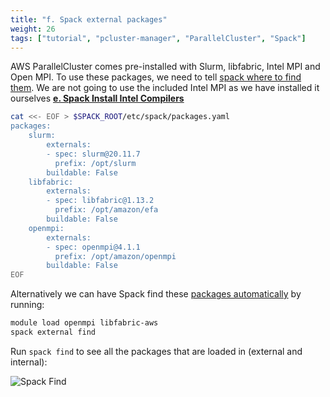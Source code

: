 ```yaml
---
title: "f. Spack external packages"
weight: 26
tags: ["tutorial", "pcluster-manager", "ParallelCluster", "Spack"]
---
```


AWS ParallelCluster comes pre-installed with Slurm, libfabric, Intel MPI and Open MPI. To use these packages, we need to tell [spack where to find them](https://spack.readthedocs.io/en/latest/build_settings.html#external-packages). We are not going to use the included Intel MPI as we have installed it ourselves [**e. Spack Install Intel Compilers**](/02-Cluster/05-install-intel-compilers.md)

```bash
cat <<- EOF > $SPACK_ROOT/etc/spack/packages.yaml
packages:
    slurm:
        externals:
        - spec: slurm@20.11.7
          prefix: /opt/slurm
        buildable: False
    libfabric:
        externals:
        - spec: libfabric@1.13.2
          prefix: /opt/amazon/efa
        buildable: False
    openmpi:
        externals:
        - spec: openmpi@4.1.1
          prefix: /opt/amazon/openmpi
        buildable: False
EOF
```

Alternatively we can have Spack find these [packages automatically](https://spack.readthedocs.io/en/latest/build_settings.html#automatically-find-external-packages) by running:

```bash
module load openmpi libfabric-aws
spack external find
```

Run `spack find` to see all the packages that are loaded in (external and internal):

![Spack Find](/images/pcluster/spack-find.png)
